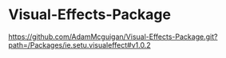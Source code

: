 # Visual-Effects-Package
https://github.com/AdamMcguigan/Visual-Effects-Package.git?path=/Packages/ie.setu.visualeffect#v1.0.2
